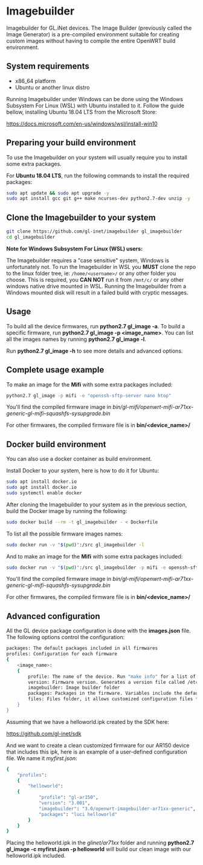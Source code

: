 # Imagebuilder #

Imagebuilder for GL.iNet devices. The Image Builder (previously called the Image Generator) is a pre-compiled environment suitable for creating custom images without having to compile the entire OpenWRT build environment.

## System requirements ##

- x86_64 platform
- Ubuntu or another linux distro

Running Imagebuilder under Windows can be done using the Windows Subsystem For Linux (WSL) with Ubuntu installed to it. Follow the guide bellow, installing Ubuntu 18.04 LTS from the Microsoft Store:

https://docs.microsoft.com/en-us/windows/wsl/install-win10

## Preparing your build environment ##

To use the Imagebuilder on your system will usually require you to install some extra packages.

For **Ubuntu 18.04 LTS**, run the following commands to install the required packages:

```bash
sudo apt update && sudo apt upgrade -y
sudo apt install gcc git g++ make ncurses-dev python2.7-dev unzip -y
```
## Clone the Imagebuilder to your system ##

```bash
git clone https://github.com/gl-inet/imagebuilder gl_imagebuilder
cd gl_imagebuilder
```

**Note for Windows Subsystem For Linux (WSL) users:**

The Imagebuilder requires a "case sensitive" system, Windows is unfortunately not. To run the Imagebuilder in WSL you **MUST** clone the repo to the linux folder tree, ie: ```/home/<username>/``` or any other folder you choose. This is required, you **CAN NOT** run it from ```/mnt/c/``` or any other windows native drive mounted in WSL. Running the Imagebuilder from a Windows mounted disk will result in a failed build with cryptic messages.

## Usage ##

To build all the device firmwares, run **python2.7 gl_image -a**. To build a specific firmware, run **python2.7 gl_image -p <image_name>**. You can list all the images names by running **python2.7 gl_image -l**.

Run **python2.7 gl_image -h** to see more details and advanced options.

## Complete usage example ##

To make an image for the **Mifi** with some extra packages included:

```bash
python2.7 gl_image -p mifi -e "openssh-sftp-server nano htop"
```

You'll find the compiled firmware image in *bin/gl-mifi/openwrt-mifi-ar71xx-generic-gl-mifi-squashfs-sysupgrade.bin*

For other firmwares, the compiled firmware file is in **bin/<device_name>/**

## Docker build environment ##

You can also use a docker container as build environment.

Install Docker to your system, here is how to do it for Ubuntu:

```bash
sudo apt install docker.io
sudo apt install docker.io
sudo systemctl enable docker
```

After cloning the Imagebuilder to your system as in the previous section, build the Docker image by running the following:

```bash
sudo docker build --rm -t gl_imagebuilder - < Dockerfile
```

To list all the possible firmware images names:

```bash
sudo docker run -v "$(pwd)":/src gl_imagebuilder -l
```

And to make an image for the **Mifi** with some extra packages included:

```bash
sudo docker run -v "$(pwd)":/src gl_imagebuilder -p mifi -e openssh-sftp-server nano htop
```

You'll find the compiled firmware image in *bin/gl-mifi/openwrt-mifi-ar71xx-generic-gl-mifi-squashfs-sysupgrade.bin*

For other firmwares, the compiled firmware file is in **bin/<device_name>/**

## Advanced configuration ##

All the GL device package configuration is done with the **images.json** file. The following options control the configuration:

```bash
packages: The default packages included in all firmwares
profiles: Configuration for each firmware
{
    <image_name>:
    {
        profile: The name of the device. Run "make info" for a list of available devices.
        version: Firmware version. Generates a version file called /etc/glversion and overrides /etc/opk/distfeeds.conf with the version number
        imagebuilder: Image builder folder
        packages: Packages in the firmware. Variables include the default packages. Add the package name to include. "-" appended to the package name excludes the package, eg: "-mwan3"
        files: Files folder, it allows customized configuration files to be included in images built with Image Generator, all files from the folder will be copied into device's rootfs("/").
    }
}
```

Assuming that we have a helloworld.ipk created by the SDK here:

https://github.com/gl-inet/sdk

And we want to create a clean customized firmware for our AR150 device that includes this ipk, here is an example of a user-defined configuration file. We name it *myfirst.json*:

```bash
{
    "profiles":
    {
        "helloworld":
	{
            "profile": "gl-ar150",
            "version": "3.001",
            "imagebuilder": "3.0/openwrt-imagebuilder-ar71xx-generic",
            "packages": "luci helloworld"
        }
    }
}
```

Placing the helloworld.ipk in the *glinet/ar71xx* folder and running **python2.7 gl_image -c myfirst.json -p helloworld** will build our clean image with our helloworld.ipk included.
